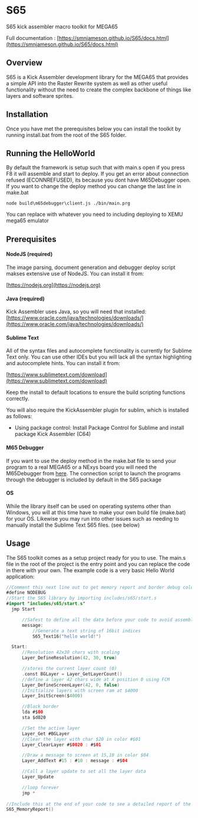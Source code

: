 # S65
S65 kick assembler macro toolkit for MEGA65

Full documentation : [https://smnjameson.github.io/S65/docs.html](https://smnjameson.github.io/S65/docs.html)

## Overview

S65 is a Kick Assembler development library for the MEGA65 that provides a simple API into the Raster Rewrite system 
as well as other useful functionality without the need to create the complex backbone of things like layers and software
sprites.

## Installation

Once you have met the prerequisites below you can install the toolkit by running install.bat from the root of the S65 folder.

## Running the HelloWorld

By default the framework is setup such that with main.s open if you press F8 it will assemble and start to deploy. If you get an error about connection refused (ECONNREFUSED), its because you dont have M65Debugger open. If you want to change the deploy method you can change the last line in make.bat

```
node build\m65debugger\client.js ./bin/main.prg
```

You can replace with whatever you need to including deploying to XEMU mega65 emulator

## Prerequisites

#### NodeJS (required)
  The image parsing, document generation and debugger deploy script makses extensive use of NodeJS. You can install it from:
  
  [https://nodejs.org](https://nodejs.org)
  
#### Java (required)
  Kick Assembler uses Java, so you will need that installed:
  [https://www.oracle.com/java/technologies/downloads/](https://www.oracle.com/java/technologies/downloads/)
  
#### Sublime Text
  All of the syntax files and autocomplete functionality is currently for Sublime Text only. You can use other IDEs but you 
  will lack all the syntax highlighting and autocomplete hints. You can install it from:
  
  [https://www.sublimetext.com/download](https://www.sublimetext.com/download)
  
  Keep the install to default locations to ensure the build scripting functions correctly. 
  
  You will also require the KickAssembler plugin for sublim, which is installed as follows:
  - Using package control: Install Package Control for Sublime and install package Kick Assembler (C64)
  
#### M65 Debugger
  If you want to use the deploy method in the make.bat file to send your program to a real MEGA65 or a NExys board you will
  need the M65Debugger from [here](https://files.mega65.org?id=042e934f-c6e7-480f-8caa-4176be5ee784). The connection script 
  to launch the programs through the debugger is included by default in the S65 package
  
#### OS
  While the library itself can be used on operating systems other than Windows, you will at this time have to make your own
  build file (make.bat) for your OS. Likewise you may run into other issues such as needing to manually install the Sublime Text
  S65 files. (see below)
  
## Usage
  The S65 toolkit comes as a setup project ready for you to use. The main.s file in the root of the project is the entry point
  and you can replace the code in there with your own.
  The example code is a very basic Hello World application:
  
  ```swift
//Comment this next line out to get memory report and border debug colors
#define NODEBUG				
//Start the S65 library by importing includes/s65/start.s
#import "includes/s65/start.s"
	jmp Start 

		//Safest to define all the data before your code to avoid assembler pass errors
		message:
			//Generate a text string of 16bit indices
			S65_Text16("hello world!")				

	Start:
		//Resolution 42x30 chars with scaling
		Layer_DefineResolution(42, 30, true)		

		//stores the current layer count (0)
		.const BGLayer = Layer_GetLayerCount()		
		//define a layer 42 chars wide at X position 0 using FCM
		Layer_DefineScreenLayer(42, 0, false) 	
		//Initialize layers with screen ram at $4000	
		Layer_InitScreen($4000)						

		//Black border
		lda #$00									
		sta $d020

		//Set the active layer
		Layer_Get #BGLayer	
		//Clear the layer with char $20 in color #$01						
		Layer_ClearLayer #$0020 : #$01				

		//Draw a message to screen at 15,10 in color $04
		Layer_AddText #15 : #10 : message : #$04 	

		//Call a layer update to set all the layer data
		Layer_Update 								

		//loop forever
		jmp *			
		
//Include this at the end of your code to see a detailed report of the memory consumed
S65_MemoryReport()			
  ```
  


